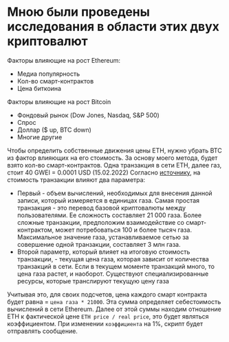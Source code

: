 # Мною были проведены исследования в области этих двух криптовалют

Факторы влияющие на рост Ethereum:
- Медиа популярность
- Кол-во смарт-контрактов
- Цена биткоина

Факторы влияющие на рост Bitcoin
- Фондовый рынок (Dow Jones, Nasdaq, S&P 500)
- Спрос
- Доллар ($ up, BTC down)
- Многие другие

Чтобы определить собственные движения цены ETH, нужно убрать BTC из фактор влияющих на его стоимость.
За основу моего метода, будет взято кол-во смарт-контрактов. Одна транзакция в сети ETH, далее газ, стоит 40 GWEI = 0.0001 USD (15.02.2022)
Согласно [источнику](https://cyberleninka.ru/article/n/blokcheyn-i-smart-kontrakty-v-terminah-ekonomiki), на стоимость транзакции влияют два параметра:
- Первый - объем вычислений, необходимых для внесения данной записи, который измеряется в единицах газа. Самая простая транзакция - это перевод базовой криптовалюты между пользователями. Ее сложность составляет 21 000 газа. Более сложные транзакции, предположим взаимодействие со смарт-контрактом, может потребоваться 100 и более тысяч газа. Максимальное значение газа, устанавливаемое сетью за совершение одной транзакции, составляет 3 млн газа. 
- Второй параметр, который влияет на итоговую стоимость транзакции, - текущая цена газа, которая зависит от количества транзакций в сети. Если в текущем моменте транзакций много, то цена газа растет, и наоборот. Существуют специализированные ресурсы, которые транслируют текущую цену газа

Учитывая это, для своих подсчетов, цена каждого смарт контракта будет равна = `цена газа * 21000`. Эта сумма определяет себестоимость вычислений в сети Ethereum. Далее от этой суммы находим отношение ETH к фактической цене `ETH price / real price`, это будет являться коэффициентом. При изменении `коэффициента` на 1%, скрипт будет отправлять сообщение.